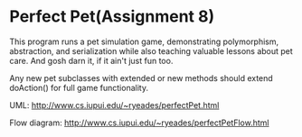# Perfect Pet(Assignment 8)

This program runs a pet simulation game, demonstrating polymorphism, abstraction, and serialization while also teaching valuable lessons about pet care. And gosh darn it, if it ain't just fun too.

Any new pet subclasses with extended or new methods should extend doAction() for full game functionality.


UML: http://www.cs.iupui.edu/~ryeades/perfectPet.html

Flow diagram: http://www.cs.iupui.edu/~ryeades/perfectPetFlow.html

